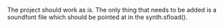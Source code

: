 The project should work as is.
The only thing that needs to be added is a soundfont file which should be pointed at in the synth.sfload().